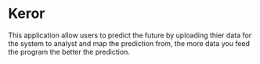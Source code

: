 # Keror

This application allow users to predict the future by uploading thier data for the system to analyst and map the prediction from, the more data you feed the program the better the prediction. 